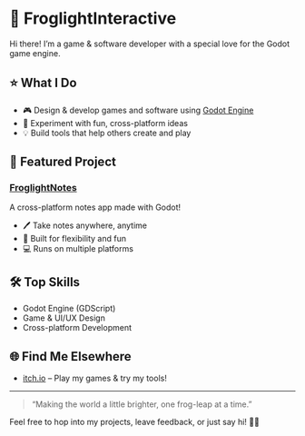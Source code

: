# 🐸 FroglightInteractive

Hi there! I’m a game & software developer with a special love for the Godot game engine. 

## ⭐ What I Do

- 🎮 Design & develop games and software using [Godot Engine](https://godotengine.org/)
- 🚀 Experiment with fun, cross-platform ideas
- 💡 Build tools that help others create and play

## 📝 Featured Project

### [FroglightNotes](https://github.com/FroglightInteractive/FroglightNotes)
A cross-platform notes app made with Godot!  
- 🖊️ Take notes anywhere, anytime  
- 🌈 Built for flexibility and fun  
- 💻 Runs on multiple platforms

## 🛠️ Top Skills

- Godot Engine (GDScript)
- Game & UI/UX Design
- Cross-platform Development

## 🌐 Find Me Elsewhere

- [itch.io](https://froglightinteractive.itch.io/) – Play my games & try my tools!

---

> “Making the world a little brighter, one frog-leap at a time.”

Feel free to hop into my projects, leave feedback, or just say hi! 🐸✨
